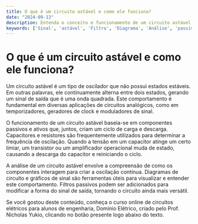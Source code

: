 ```yaml
---
title: O que é um circuito astável e como ele funciona?
date: "2024-09-13"
description: Entenda o conceito e funcionamento de um circuito astável no contexto de circuitos analógicos.
keywords: ['Sinal', 'astável', 'Filtro', 'Diagrama', 'Análise', 'passivo', 'Analógico']
---
```


# O que é um circuito astável e como ele funciona?

Um circuito astável é um tipo de oscilador que não possui estados estáveis. Em outras palavras, ele continuamente alterna entre dois estados, gerando um sinal de saída que é uma onda quadrada. Este comportamento é fundamental em diversas aplicações de circuitos analógicos, como em temporizadores, geradores de clock e moduladores de sinal.

O funcionamento de um circuito astável baseia-se em componentes passivos e ativos que, juntos, criam um ciclo de carga e descarga. Capacitores e resistores são frequentemente utilizados para determinar a frequência de oscilação. Quando a tensão em um capacitor atinge um certo limiar, um transistor ou um amplificador operacional muda de estado, causando a descarga do capacitor e reiniciando o ciclo.

A análise de um circuito astável envolve a compreensão de como os componentes interagem para criar a oscilação contínua. Diagramas de circuito e gráficos de sinal são ferramentas úteis para visualizar e entender este comportamento. Filtros passivos podem ser adicionados para modificar a forma do sinal de saída, tornando o circuito ainda mais versátil.

Se você gostou deste conteúdo, conheça o curso online de circuitos elétricos para alunos de engenharia, Domínio Elétrico, criado pelo Prof. Nicholas Yukio, clicando no botão presente logo abaixo do texto.